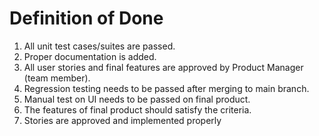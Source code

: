 # Definition of Done

1. All unit test cases/suites are passed.
2. Proper documentation is added.
3. All user stories and final features are approved by Product Manager (team member).
4. Regression testing needs to be passed after merging to main branch.
5. Manual test on UI needs to be passed on final product.
6. The features of final product should satisfy the criteria. 
7. Stories are approved and implemented properly
